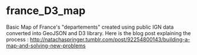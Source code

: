 france_D3_map
=============

Basic Map of France's "departements" created using public IGN data converted into GeoJSON and D3 library.
Here is the blog post explaining the process : http://natachaspringer.tumblr.com/post/92254800143/building-a-map-and-solving-new-problems
